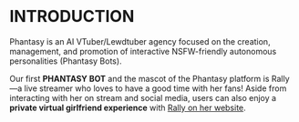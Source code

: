 <br/>

# INTRODUCTION

Phantasy is an AI VTuber/Lewdtuber agency focused on the creation, management, and promotion of interactive NSFW-friendly autonomous personalities (Phantasy Bots).

Our first **PHANTASY BOT** and the mascot of the Phantasy platform is Rally—a live streamer who loves to have a good time with her fans! Aside from interacting with her on stream and social media, users can also enjoy a **private virtual girlfriend experience** with [Rally on her website](https://rally.sh).